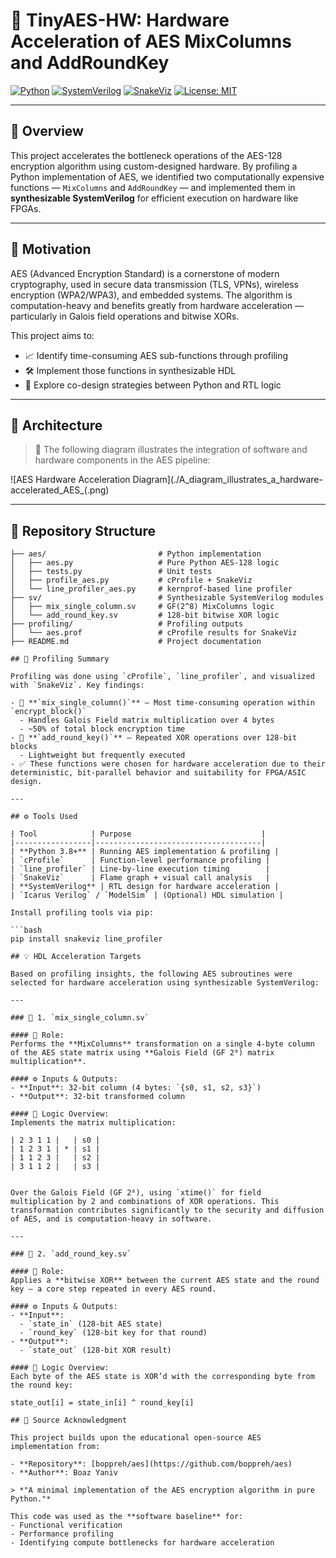 # 🔐 TinyAES-HW: Hardware Acceleration of AES MixColumns and AddRoundKey

[![Python](https://img.shields.io/badge/python-3.8%2B-blue.svg)](https://www.python.org/)
[![SystemVerilog](https://img.shields.io/badge/SystemVerilog-Synthesizable-green)]()
[![SnakeViz](https://img.shields.io/badge/Profiling-SnakeViz-yellow)](https://jiffyclub.github.io/snakeviz/)
[![License: MIT](https://img.shields.io/badge/license-MIT-blue.svg)](LICENSE)

---

## 📘 Overview

This project accelerates the bottleneck operations of the AES-128 encryption algorithm using custom-designed hardware. By profiling a Python implementation of AES, we identified two computationally expensive functions — `MixColumns` and `AddRoundKey` — and implemented them in **synthesizable SystemVerilog** for efficient execution on hardware like FPGAs.

---

## 🔎 Motivation

AES (Advanced Encryption Standard) is a cornerstone of modern cryptography, used in secure data transmission (TLS, VPNs), wireless encryption (WPA2/WPA3), and embedded systems. The algorithm is computation-heavy and benefits greatly from hardware acceleration — particularly in Galois field operations and bitwise XORs.

This project aims to:
- 📈 Identify time-consuming AES sub-functions through profiling
- 🛠 Implement those functions in synthesizable HDL
- 🔄 Explore co-design strategies between Python and RTL logic

---

## 🧩 Architecture

> 🔧 The following diagram illustrates the integration of software and hardware components in the AES pipeline:

![AES Hardware Acceleration Diagram](./A_diagram_illustrates_a_hardware-accelerated_AES_(.png)

---

## 📂 Repository Structure

```text
├── aes/                         # Python implementation
│   ├── aes.py                   # Pure Python AES-128 logic
│   ├── tests.py                 # Unit tests
│   ├── profile_aes.py           # cProfile + SnakeViz
│   └── line_profiler_aes.py     # kernprof-based line profiler
├── sv/                          # Synthesizable SystemVerilog modules
│   ├── mix_single_column.sv     # GF(2^8) MixColumns logic
│   └── add_round_key.sv         # 128-bit bitwise XOR logic
├── profiling/                   # Profiling outputs
│   └── aes.prof                 # cProfile results for SnakeViz
├── README.md                    # Project documentation

## 🔬 Profiling Summary

Profiling was done using `cProfile`, `line_profiler`, and visualized with `SnakeViz`. Key findings:

- 🔺 **`mix_single_column()`** – Most time-consuming operation within `encrypt_block()`
  - Handles Galois Field matrix multiplication over 4 bytes
  - ~50% of total block encryption time
- 🔺 **`add_round_key()`** – Repeated XOR operations over 128-bit blocks
  - Lightweight but frequently executed
- ✅ These functions were chosen for hardware acceleration due to their deterministic, bit-parallel behavior and suitability for FPGA/ASIC design.

---

## ⚙️ Tools Used

| Tool            | Purpose                             |
|-----------------|-------------------------------------|
| **Python 3.8+** | Running AES implementation & profiling |
| `cProfile`      | Function-level performance profiling |
| `line_profiler` | Line-by-line execution timing        |
| `SnakeViz`      | Flame graph + visual call analysis   |
| **SystemVerilog** | RTL design for hardware acceleration |
| `Icarus Verilog` / `ModelSim` | (Optional) HDL simulation |

Install profiling tools via pip:

```bash
pip install snakeviz line_profiler

## 💡 HDL Acceleration Targets

Based on profiling insights, the following AES subroutines were selected for hardware acceleration using synthesizable SystemVerilog:

---

### 🔷 1. `mix_single_column.sv`

#### 📌 Role:
Performs the **MixColumns** transformation on a single 4-byte column of the AES state matrix using **Galois Field (GF 2⁸) matrix multiplication**.

#### ⚙️ Inputs & Outputs:
- **Input**: 32-bit column (4 bytes: `{s0, s1, s2, s3}`)
- **Output**: 32-bit transformed column

#### 🧠 Logic Overview:
Implements the matrix multiplication:

| 2 3 1 1 |   | s0 |
| 1 2 3 1 | * | s1 |
| 1 1 2 3 |   | s2 |
| 3 1 1 2 |   | s3 |


Over the Galois Field (GF 2⁸), using `xtime()` for field multiplication by 2 and combinations of XOR operations. This transformation contributes significantly to the security and diffusion of AES, and is computation-heavy in software.

---

### 🔷 2. `add_round_key.sv`

#### 📌 Role:
Applies a **bitwise XOR** between the current AES state and the round key — a core step repeated in every AES round.

#### ⚙️ Inputs & Outputs:
- **Input**: 
  - `state_in` (128-bit AES state)
  - `round_key` (128-bit key for that round)
- **Output**: 
  - `state_out` (128-bit XOR result)

#### 🧠 Logic Overview:
Each byte of the AES state is XOR’d with the corresponding byte from the round key:

state_out[i] = state_in[i] ^ round_key[i]

## 🔗 Source Acknowledgment

This project builds upon the educational open-source AES implementation from:

- **Repository**: [boppreh/aes](https://github.com/boppreh/aes)  
- **Author**: Boaz Yaniv

> *"A minimal implementation of the AES encryption algorithm in pure Python."*

This code was used as the **software baseline** for:
- Functional verification  
- Performance profiling  
- Identifying compute bottlenecks for hardware acceleration

